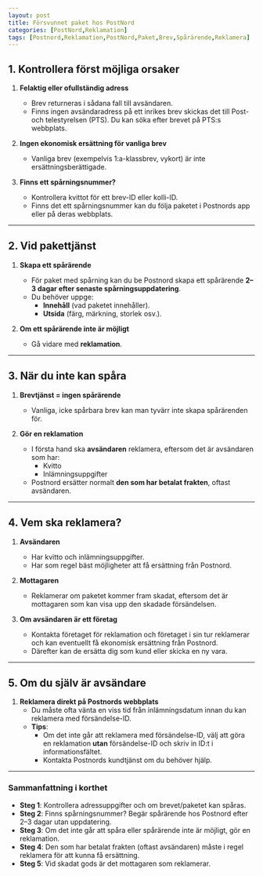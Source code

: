 ```yaml
---
layout: post
title: Försvunnet paket hos PostNord
categories: [PostNord,Reklamation]
tags: [Postnord,Reklamation,PostNord,Paket,Brev,Spårärende,Reklamera]
---
```


## 1. Kontrollera först möjliga orsaker

1. **Felaktig eller ofullständig adress**  
   - Brev returneras i sådana fall till avsändaren.  
   - Finns ingen avsändaradress på ett inrikes brev skickas det till Post- och telestyrelsen (PTS). Du kan söka efter brevet på PTS:s webbplats.  

2. **Ingen ekonomisk ersättning för vanliga brev**  
   - Vanliga brev (exempelvis 1:a-klassbrev, vykort) är inte ersättningsberättigade.  

3. **Finns ett spårningsnummer?**  
   - Kontrollera kvittot för ett brev-ID eller kolli-ID.  
   - Finns det ett spårningsnummer kan du följa paketet i Postnords app eller på deras webbplats.  

---

## 2. Vid pakettjänst

1. **Skapa ett spårärende**  
   - För paket med spårning kan du be Postnord skapa ett spårärende **2–3 dagar efter senaste spårningsuppdatering**.  
   - Du behöver uppge:
     - **Innehåll** (vad paketet innehåller).  
     - **Utsida** (färg, märkning, storlek osv.).  

2. **Om ett spårärende inte är möjligt**  
   - Gå vidare med **reklamation**.  

---

## 3. När du inte kan spåra 

1. **Brevtjänst = ingen spårärende**  
   - Vanliga, icke spårbara brev kan man tyvärr inte skapa spårärenden för.  

2. **Gör en reklamation**  
   - I första hand ska **avsändaren** reklamera, eftersom det är avsändaren som har:
     - Kvitto  
     - Inlämningsuppgifter  
   - Postnord ersätter normalt **den som har betalat frakten**, oftast avsändaren.  

---

## 4. Vem ska reklamera?

1. **Avsändaren**  
   - Har kvitto och inlämningsuppgifter.  
   - Har som regel bäst möjligheter att få ersättning från Postnord.  

2. **Mottagaren**  
   - Reklamerar om paketet kommer fram skadat, eftersom det är mottagaren som kan visa upp den skadade försändelsen.  

3. **Om avsändaren är ett företag**  
   - Kontakta företaget för reklamation och företaget i sin tur reklamerar och kan eventuellt få ekonomisk ersättning från Postnord.  
   - Därefter kan de ersätta dig som kund eller skicka en ny vara.  

---

## 5. Om du själv är avsändare

1. **Reklamera direkt på Postnords webbplats**  
   - Du måste ofta vänta en viss tid från inlämningsdatum innan du kan reklamera med försändelse-ID.  
   - **Tips**:  
     - Om det inte går att reklamera med försändelse-ID, välj att göra en reklamation **utan** försändelse-ID och skriv in ID:t i informationsfältet.  
     - Kontakta Postnords kundtjänst om du behöver hjälp.  

---

### Sammanfattning i korthet
- **Steg 1**: Kontrollera adressuppgifter och om brevet/paketet kan spåras.  
- **Steg 2**: Finns spårningsnummer? Begär spårärende hos Postnord efter 2–3 dagar utan uppdatering.  
- **Steg 3**: Om det inte går att spåra eller spårärende inte är möjligt, gör en reklamation.  
- **Steg 4**: Den som har betalat frakten (oftast avsändaren) måste i regel reklamera för att kunna få ersättning.  
- **Steg 5**: Vid skadat gods är det mottagaren som reklamerar.  


